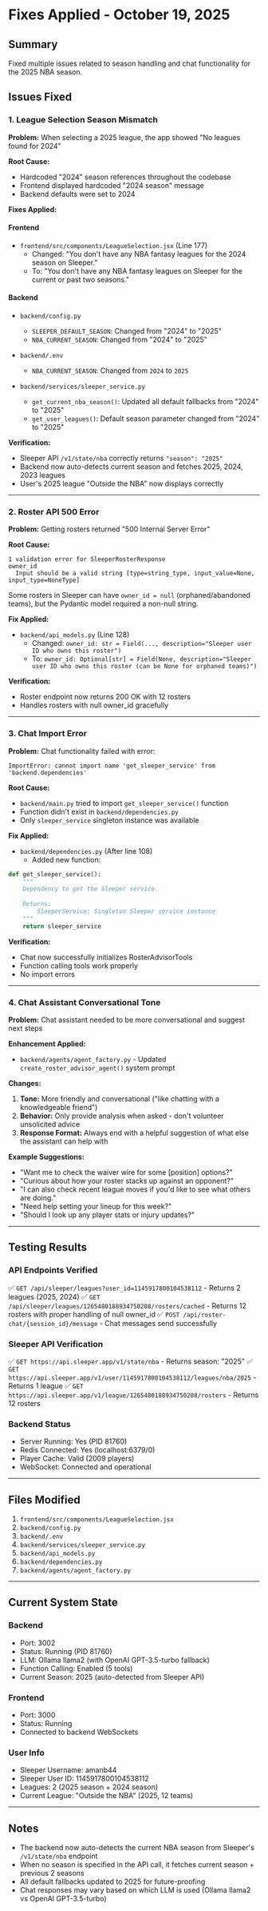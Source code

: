 # Fixes Applied - October 19, 2025

## Summary
Fixed multiple issues related to season handling and chat functionality for the 2025 NBA season.

## Issues Fixed

### 1. League Selection Season Mismatch
**Problem:** When selecting a 2025 league, the app showed "No leagues found for 2024"

**Root Cause:** 
- Hardcoded "2024" season references throughout the codebase
- Frontend displayed hardcoded "2024 season" message
- Backend defaults were set to 2024

**Fixes Applied:**

#### Frontend
- `frontend/src/components/LeagueSelection.jsx` (Line 177)
  - Changed: "You don't have any NBA fantasy leagues for the 2024 season on Sleeper."
  - To: "You don't have any NBA fantasy leagues on Sleeper for the current or past two seasons."

#### Backend
- `backend/config.py`
  - `SLEEPER_DEFAULT_SEASON`: Changed from "2024" to "2025"
  - `NBA_CURRENT_SEASON`: Changed from "2024" to "2025"

- `backend/.env`
  - `NBA_CURRENT_SEASON`: Changed from `2024` to `2025`

- `backend/services/sleeper_service.py`
  - `get_current_nba_season()`: Updated all default fallbacks from "2024" to "2025"
  - `get_user_leagues()`: Default season parameter changed from "2024" to "2025"

**Verification:** 
- Sleeper API `/v1/state/nba` correctly returns `"season": "2025"`
- Backend now auto-detects current season and fetches 2025, 2024, 2023 leagues
- User's 2025 league "Outside the NBA" now displays correctly

---

### 2. Roster API 500 Error
**Problem:** Getting rosters returned "500 Internal Server Error"

**Root Cause:**
```
1 validation error for SleeperRosterResponse
owner_id
  Input should be a valid string [type=string_type, input_value=None, input_type=NoneType]
```

Some rosters in Sleeper can have `owner_id = null` (orphaned/abandoned teams), but the Pydantic model required a non-null string.

**Fix Applied:**
- `backend/api_models.py` (Line 128)
  - Changed: `owner_id: str = Field(..., description="Sleeper user ID who owns this roster")`
  - To: `owner_id: Optional[str] = Field(None, description="Sleeper user ID who owns this roster (can be None for orphaned teams)")`

**Verification:**
- Roster endpoint now returns 200 OK with 12 rosters
- Handles rosters with null owner_id gracefully

---

### 3. Chat Import Error
**Problem:** Chat functionality failed with error:
```
ImportError: cannot import name 'get_sleeper_service' from 'backend.dependencies'
```

**Root Cause:**
- `backend/main.py` tried to import `get_sleeper_service()` function
- Function didn't exist in `backend/dependencies.py`
- Only `sleeper_service` singleton instance was available

**Fix Applied:**
- `backend/dependencies.py` (After line 108)
  - Added new function:
```python
def get_sleeper_service():
    """
    Dependency to get the Sleeper service.
    
    Returns:
        SleeperService: Singleton Sleeper service instance
    """
    return sleeper_service
```

**Verification:**
- Chat now successfully initializes RosterAdvisorTools
- Function calling tools work properly
- No import errors

---

### 4. Chat Assistant Conversational Tone
**Problem:** Chat assistant needed to be more conversational and suggest next steps

**Enhancement Applied:**
- `backend/agents/agent_factory.py` - Updated `create_roster_advisor_agent()` system prompt

**Changes:**
1. **Tone:** More friendly and conversational ("like chatting with a knowledgeable friend")
2. **Behavior:** Only provide analysis when asked - don't volunteer unsolicited advice
3. **Response Format:** Always end with a helpful suggestion of what else the assistant can help with

**Example Suggestions:**
- "Want me to check the waiver wire for some [position] options?"
- "Curious about how your roster stacks up against an opponent?"
- "I can also check recent league moves if you'd like to see what others are doing."
- "Need help setting your lineup for this week?"
- "Should I look up any player stats or injury updates?"

---

## Testing Results

### API Endpoints Verified
✅ `GET /api/sleeper/leagues?user_id=1145917800104538112` - Returns 2 leagues (2025, 2024)
✅ `GET /api/sleeper/leagues/1265480188934750208/rosters/cached` - Returns 12 rosters with proper handling of null owner_id
✅ `POST /api/roster-chat/{session_id}/message` - Chat messages send successfully

### Sleeper API Verification
✅ `GET https://api.sleeper.app/v1/state/nba` - Returns season: "2025"
✅ `GET https://api.sleeper.app/v1/user/1145917800104538112/leagues/nba/2025` - Returns 1 league
✅ `GET https://api.sleeper.app/v1/league/1265480188934750208/rosters` - Returns 12 rosters

### Backend Status
- Server Running: Yes (PID 81760)
- Redis Connected: Yes (localhost:6379/0)
- Player Cache: Valid (2009 players)
- WebSocket: Connected and operational

---

## Files Modified

1. `frontend/src/components/LeagueSelection.jsx`
2. `backend/config.py`
3. `backend/.env`
4. `backend/services/sleeper_service.py`
5. `backend/api_models.py`
6. `backend/dependencies.py`
7. `backend/agents/agent_factory.py`

---

## Current System State

### Backend
- Port: 3002
- Status: Running (PID 81760)
- LLM: Ollama llama2 (with OpenAI GPT-3.5-turbo fallback)
- Function Calling: Enabled (5 tools)
- Current Season: 2025 (auto-detected from Sleeper API)

### Frontend
- Port: 3000
- Status: Running
- Connected to backend WebSockets

### User Info
- Sleeper Username: amanb44
- Sleeper User ID: 1145917800104538112
- Leagues: 2 (2025 season + 2024 season)
- Current League: "Outside the NBA" (2025, 12 teams)

---

## Notes

- The backend now auto-detects the current NBA season from Sleeper's `/v1/state/nba` endpoint
- When no season is specified in the API call, it fetches current season + previous 2 seasons
- All default fallbacks updated to 2025 for future-proofing
- Chat responses may vary based on which LLM is used (Ollama llama2 vs OpenAI GPT-3.5-turbo)
